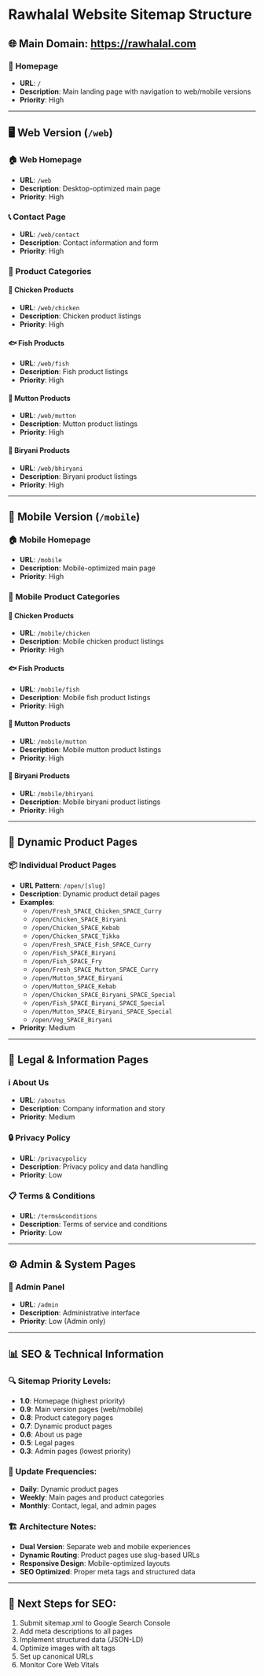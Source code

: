 # Rawhalal Website Sitemap Structure

## 🌐 Main Domain: https://rawhalal.com

### 📱 Homepage
- **URL**: `/`
- **Description**: Main landing page with navigation to web/mobile versions
- **Priority**: High

---

## 🖥️ Web Version (`/web`)

### 🏠 Web Homepage
- **URL**: `/web`
- **Description**: Desktop-optimized main page
- **Priority**: High

### 📞 Contact Page
- **URL**: `/web/contact`
- **Description**: Contact information and form
- **Priority**: High

### 🍗 Product Categories

#### 🐔 Chicken Products
- **URL**: `/web/chicken`
- **Description**: Chicken product listings
- **Priority**: High

#### 🐟 Fish Products
- **URL**: `/web/fish`
- **Description**: Fish product listings
- **Priority**: High

#### 🐑 Mutton Products
- **URL**: `/web/mutton`
- **Description**: Mutton product listings
- **Priority**: High

#### 🍚 Biryani Products
- **URL**: `/web/bhiryani`
- **Description**: Biryani product listings
- **Priority**: High

---

## 📱 Mobile Version (`/mobile`)

### 🏠 Mobile Homepage
- **URL**: `/mobile`
- **Description**: Mobile-optimized main page
- **Priority**: High

### 🍗 Mobile Product Categories

#### 🐔 Chicken Products
- **URL**: `/mobile/chicken`
- **Description**: Mobile chicken product listings
- **Priority**: High

#### 🐟 Fish Products
- **URL**: `/mobile/fish`
- **Description**: Mobile fish product listings
- **Priority**: High

#### 🐑 Mutton Products
- **URL**: `/mobile/mutton`
- **Description**: Mobile mutton product listings
- **Priority**: High

#### 🍚 Biryani Products
- **URL**: `/mobile/bhiryani`
- **Description**: Mobile biryani product listings
- **Priority**: High

---

## 🔗 Dynamic Product Pages

### 📦 Individual Product Pages
- **URL Pattern**: `/open/[slug]`
- **Description**: Dynamic product detail pages
- **Examples**:
  - `/open/Fresh_SPACE_Chicken_SPACE_Curry`
  - `/open/Chicken_SPACE_Biryani`
  - `/open/Chicken_SPACE_Kebab`
  - `/open/Chicken_SPACE_Tikka`
  - `/open/Fresh_SPACE_Fish_SPACE_Curry`
  - `/open/Fish_SPACE_Biryani`
  - `/open/Fish_SPACE_Fry`
  - `/open/Fresh_SPACE_Mutton_SPACE_Curry`
  - `/open/Mutton_SPACE_Biryani`
  - `/open/Mutton_SPACE_Kebab`
  - `/open/Chicken_SPACE_Biryani_SPACE_Special`
  - `/open/Fish_SPACE_Biryani_SPACE_Special`
  - `/open/Mutton_SPACE_Biryani_SPACE_Special`
  - `/open/Veg_SPACE_Biryani`
- **Priority**: Medium

---

## 📄 Legal & Information Pages

### ℹ️ About Us
- **URL**: `/aboutus`
- **Description**: Company information and story
- **Priority**: Medium

### 🔒 Privacy Policy
- **URL**: `/privacypolicy`
- **Description**: Privacy policy and data handling
- **Priority**: Low

### 📋 Terms & Conditions
- **URL**: `/terms&conditions`
- **Description**: Terms of service and conditions
- **Priority**: Low

---

## ⚙️ Admin & System Pages

### 🔧 Admin Panel
- **URL**: `/admin`
- **Description**: Administrative interface
- **Priority**: Low (Admin only)

---

## 📊 SEO & Technical Information

### 🔍 Sitemap Priority Levels:
- **1.0**: Homepage (highest priority)
- **0.9**: Main version pages (web/mobile)
- **0.8**: Product category pages
- **0.7**: Dynamic product pages
- **0.6**: About us page
- **0.5**: Legal pages
- **0.3**: Admin pages (lowest priority)

### 📅 Update Frequencies:
- **Daily**: Dynamic product pages
- **Weekly**: Main pages and product categories
- **Monthly**: Contact, legal, and admin pages

### 🏗️ Architecture Notes:
- **Dual Version**: Separate web and mobile experiences
- **Dynamic Routing**: Product pages use slug-based URLs
- **Responsive Design**: Mobile-optimized layouts
- **SEO Optimized**: Proper meta tags and structured data

---

## 🚀 Next Steps for SEO:
1. Submit sitemap.xml to Google Search Console
2. Add meta descriptions to all pages
3. Implement structured data (JSON-LD)
4. Optimize images with alt tags
5. Set up canonical URLs
6. Monitor Core Web Vitals 